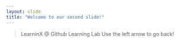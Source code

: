 ```yaml
---
layout: slide
title: "Welcome to our second slide!"
---
```

> LearninX @ Github Learning Lab
Use the left arrow to go back!
